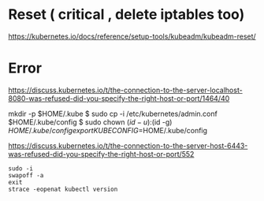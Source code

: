 
# Reset  ( critical , delete iptables too)

  https://kubernetes.io/docs/reference/setup-tools/kubeadm/kubeadm-reset/


  # Error 

  https://discuss.kubernetes.io/t/the-connection-to-the-server-localhost-8080-was-refused-did-you-specify-the-right-host-or-port/1464/40

  mkdir -p $HOME/.kube
$ sudo cp -i /etc/kubernetes/admin.conf $HOME/.kube/config
$ sudo chown $(id -u):$(id -g) $HOME/.kube/config
  export KUBECONFIG=$HOME/.kube/config

  https://discuss.kubernetes.io/t/the-connection-to-the-server-host-6443-was-refused-did-you-specify-the-right-host-or-port/552


    sudo -i
    swapoff -a
    exit
    strace -eopenat kubectl version
